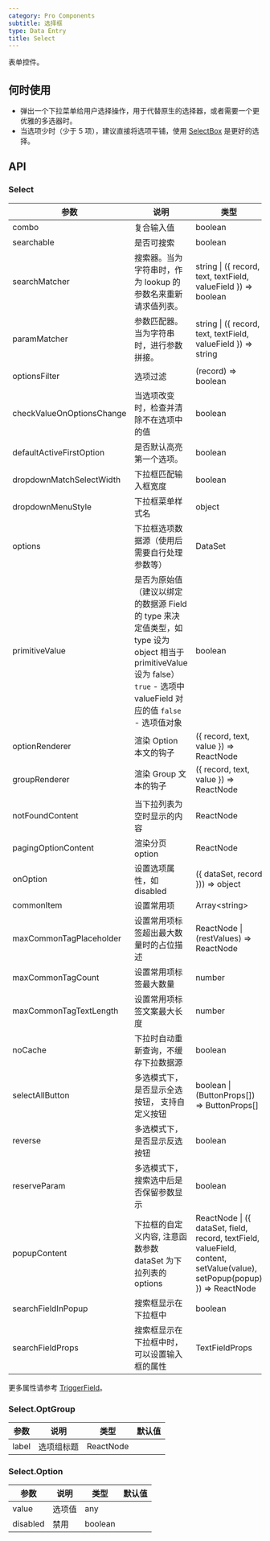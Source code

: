 ```yaml
---
category: Pro Components
subtitle: 选择框
type: Data Entry
title: Select
---
```


表单控件。

## 何时使用

- 弹出一个下拉菜单给用户选择操作，用于代替原生的选择器，或者需要一个更优雅的多选器时。
- 当选项少时（少于 5 项），建议直接将选项平铺，使用 [SelectBox](/components-pro/select-box) 是更好的选择。

## API

### Select

| 参数 | 说明 | 类型 | 默认值 |
| --- | --- | --- | --- |
| combo | 复合输入值 | boolean | false |
| searchable | 是否可搜索 | boolean | false |
| searchMatcher | 搜索器。当为字符串时，作为 lookup 的参数名来重新请求值列表。 | string \| ({ record, text, textField, valueField }) => boolean | ({ record, text, textField }) => record.get(textField) && record.get(textField).indexOf(text) !== -1 |
| paramMatcher | 参数匹配器。当为字符串时，进行参数拼接。 | string \| ({ record, text, textField, valueField }) => string | |
| optionsFilter | 选项过滤 | (record) => boolean |  |
| checkValueOnOptionsChange | 当选项改变时，检查并清除不在选项中的值 | boolean | true |
| defaultActiveFirstOption | 是否默认高亮第一个选项。 | boolean | true |
| dropdownMatchSelectWidth | 下拉框匹配输入框宽度 | boolean | true |
| dropdownMenuStyle | 下拉框菜单样式名 | object |  |
| options | 下拉框选项数据源（使用后需要自行处理参数等） | DataSet |  |
| primitiveValue | 是否为原始值（建议以绑定的数据源 Field 的 type 来决定值类型，如 type 设为 object 相当于 primitiveValue 设为 false）`true` - 选项中 valueField 对应的值 `false` - 选项值对象 | boolean |  |
| optionRenderer | 渲染 Option 本文的钩子 | ({ record, text, value }) => ReactNode |  |
| groupRenderer | 渲染 Group 文本的钩子 | ({ record, text, value }) => ReactNode |  |
| notFoundContent | 当下拉列表为空时显示的内容 | ReactNode |  |
| pagingOptionContent | 渲染分页 option | ReactNode | |
| onOption | 设置选项属性，如 disabled | ({ dataSet, record })) => object |  |
| commonItem | 设置常用项 | Array&lt;string&gt; | undefined |
| maxCommonTagPlaceholder | 设置常用项标签超出最大数量时的占位描述 | ReactNode \| (restValues) => ReactNode |  |
| maxCommonTagCount | 设置常用项标签最大数量 | number |  |
| maxCommonTagTextLength | 设置常用项标签文案最大长度 | number |  |
| noCache    | 下拉时自动重新查询，不缓存下拉数据源                                   | boolean |   |
| selectAllButton | 多选模式下，是否显示全选按钮， 支持自定义按钮  | boolean \| (ButtonProps[]) => ButtonProps[] | true  |
| reverse | 多选模式下，是否显示反选按钮 | boolean | false  |
| reserveParam | 多选模式下，搜索选中后是否保留参数显示 | boolean | [globalConfig.selectReserveParam](/components/configure#API)  |
| popupContent | 下拉框的自定义内容, 注意函数参数 dataSet 为下拉列表的 options  | ReactNode \| ({ dataSet, field, record, textField, valueField, content, setValue(value), setPopup(popup) }) => ReactNode |  |
| searchFieldInPopup | 搜索框显示在下拉框中  | boolean |  |
| searchFieldProps | 搜索框显示在下拉框中时，可以设置输入框的属性  | TextFieldProps |  |

更多属性请参考 [TriggerField](/components-pro/trigger-field/#TriggerField)。

### Select.OptGroup

| 参数  | 说明       | 类型   | 默认值 |
| ----- | ---------- | ------ | ------ |
| label | 选项组标题 | ReactNode |        |

### Select.Option

| 参数     | 说明   | 类型    | 默认值 |
| -------- | ------ | ------- | ------ |
| value    | 选项值 | any     |        |
| disabled | 禁用   | boolean |        |

<style>
.code-box-demo .c7n-pro-select-wrapper,
.code-box-demo .c7n-pro-btn-wrapper {
  margin-bottom: .1rem;
}
</style>
